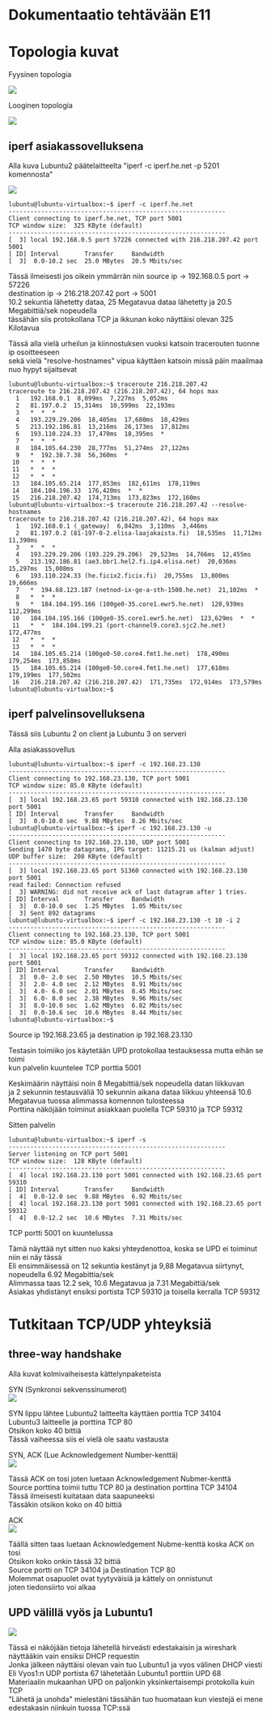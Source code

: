 # Dokumentaatio tehtävään E11

# Topologia kuvat

Fyysinen topologia<br/>

![](documentation/E09/Tietoverkot_fyysinen_topologia.png)<br/>

Looginen topologia<br/>

![](documentation/E09/Tietoverkot_looginen_topologia.png)<br/>

## iperf asiakassovelluksena

Alla kuva Lubuntu2 päätelaitteelta "iperf -c iperf.he.net -p 5201 komennosta"

![](documentation/E11/Lubuntu2_iperfc.png)<br/>
 

```
lubuntu@lubuntu-virtualbox:~$ iperf -c iperf.he.net
------------------------------------------------------------
Client connecting to iperf.he.net, TCP port 5001
TCP window size:  325 KByte (default)
------------------------------------------------------------
[  3] local 192.168.0.5 port 57226 connected with 216.218.207.42 port 5001
[ ID] Interval       Transfer     Bandwidth
[  3]  0.0-10.2 sec  25.0 MBytes  20.5 Mbits/sec
```

Tässä ilmeisesti jos oikein ymmärrän niin source ip -> 192.168.0.5 port -> 57226<br/>
destination ip -> 216.218.207.42 port -> 5001<br/>
10.2 sekuntia lähetetty dataa, 25 Megatavua dataa lähetetty ja 20.5 Megabittiä/sek nopeudella<br/>
tässähän siis protokollana TCP ja ikkunan koko näyttäisi olevan 325 Kilotavua<br/>

Tässä alla vielä urheilun ja kiinnostuksen vuoksi katsoin tracerouten tuonne ip osoitteeseen<br/>
sekä vielä "resolve-hostnames" vipua käyttäen katsoin missä päin maailmaa nuo hypyt sijaitsevat<br/>

```
lubuntu@lubuntu-virtualbox:~$ traceroute 216.218.207.42
traceroute to 216.218.207.42 (216.218.207.42), 64 hops max
  1   192.168.0.1  8,099ms  7,227ms  5,052ms 
  2   81.197.0.2  15,314ms  10,599ms  22,193ms 
  3   *  *  * 
  4   193.229.29.206  18,405ms  17,680ms  18,429ms 
  5   213.192.186.81  13,216ms  26,173ms  17,812ms 
  6   193.110.224.33  17,470ms  18,395ms  * 
  7   *  *  * 
  8   184.105.64.230  28,777ms  51,274ms  27,122ms 
  9   *  192.38.7.38  56,360ms  * 
 10   *  *  * 
 11   *  *  * 
 12   *  *  * 
 13   184.105.65.214  177,853ms  182,611ms  178,119ms 
 14   184.104.196.33  176,420ms  *  * 
 15   216.218.207.42  174,713ms  173,823ms  172,160ms 
lubuntu@lubuntu-virtualbox:~$ traceroute 216.218.207.42 --resolve-hostnames
traceroute to 216.218.207.42 (216.218.207.42), 64 hops max
  1   192.168.0.1 (_gateway)  6,842ms  3,110ms  3,446ms 
  2   81.197.0.2 (81-197-0-2.elisa-laajakaista.fi)  18,535ms  11,712ms  11,390ms 
  3   *  *  * 
  4   193.229.29.206 (193.229.29.206)  29,523ms  14,766ms  12,455ms 
  5   213.192.186.81 (ae3.bbr1.hel2.fi.ip4.elisa.net)  20,036ms  15,297ms  15,008ms 
  6   193.110.224.33 (he.ficix2.ficix.fi)  20,755ms  13,800ms  19,666ms 
  7   *  194.68.123.187 (netnod-ix-ge-a-sth-1500.he.net)  21,102ms  * 
  8   *  *  * 
  9   *  184.104.195.166 (100ge0-35.core1.ewr5.he.net)  120,939ms  112,299ms 
 10   184.104.195.166 (100ge0-35.core1.ewr5.he.net)  123,629ms  *  * 
 11   *  *  184.104.199.21 (port-channel9.core3.sjc2.he.net)  172,477ms 
 12   *  *  * 
 13   *  *  * 
 14   184.105.65.214 (100ge0-50.core4.fmt1.he.net)  178,490ms  179,254ms  173,858ms 
 15   184.105.65.214 (100ge0-50.core4.fmt1.he.net)  177,618ms  179,199ms  177,502ms 
 16   216.218.207.42 (216.218.207.42)  171,735ms  172,914ms  173,579ms 
lubuntu@lubuntu-virtualbox:~$ 
```

## iperf palvelinsovelluksena

Tässä siis Lubuntu 2 on client ja Lubuntu 3 on serveri<br/>

Alla asiakassovellus<br/>

```
lubuntu@lubuntu-virtualbox:~$ iperf -c 192.168.23.130
------------------------------------------------------------
Client connecting to 192.168.23.130, TCP port 5001
TCP window size: 85.0 KByte (default)
------------------------------------------------------------
[  3] local 192.168.23.65 port 59310 connected with 192.168.23.130 port 5001
[ ID] Interval       Transfer     Bandwidth
[  3]  0.0-10.0 sec  9.88 MBytes  8.26 Mbits/sec
lubuntu@lubuntu-virtualbox:~$ iperf -c 192.168.23.130 -u
------------------------------------------------------------
Client connecting to 192.168.23.130, UDP port 5001
Sending 1470 byte datagrams, IPG target: 11215.21 us (kalman adjust)
UDP buffer size:  208 KByte (default)
------------------------------------------------------------
[  3] local 192.168.23.65 port 51360 connected with 192.168.23.130 port 5001
read failed: Connection refused
[  3] WARNING: did not receive ack of last datagram after 1 tries.
[ ID] Interval       Transfer     Bandwidth
[  3]  0.0-10.0 sec  1.25 MBytes  1.05 Mbits/sec                                             
[  3] Sent 892 datagrams                                                                     
lubuntu@lubuntu-virtualbox:~$ iperf -c 192.168.23.130 -t 10 -i 2
------------------------------------------------------------                                 
Client connecting to 192.168.23.130, TCP port 5001                                           
TCP window size: 85.0 KByte (default)                                                        
------------------------------------------------------------                                 
[  3] local 192.168.23.65 port 59312 connected with 192.168.23.130 port 5001                 
[ ID] Interval       Transfer     Bandwidth                                                  
[  3]  0.0- 2.0 sec  2.50 MBytes  10.5 Mbits/sec                                             
[  3]  2.0- 4.0 sec  2.12 MBytes  8.91 Mbits/sec
[  3]  4.0- 6.0 sec  2.01 MBytes  8.45 Mbits/sec
[  3]  6.0- 8.0 sec  2.38 MBytes  9.96 Mbits/sec
[  3]  8.0-10.0 sec  1.62 MBytes  6.82 Mbits/sec
[  3]  0.0-10.6 sec  10.6 MBytes  8.44 Mbits/sec
lubuntu@lubuntu-virtualbox:~$ 
```

Source ip 192.168.23.65 ja destination ip 192.168.23.130<br/>

Testasin toimiiko jos käytetään UPD protokollaa testauksessa mutta eihän se toimi<br/>
kun palvelin kuuntelee TCP porttia 5001<br/>

Keskimäärin näyttäisi noin 8 Megabittiä/sek nopeudella datan liikkuvan<br/>
ja 2 sekunnin testausväliä 10 sekunnin aikana dataa liikkuu yhteensä 10.6 Megatavua
tuossa alimmassa komennon tulosteessa<br/>
Porttina näköjään toiminut asiakkaan puolella TCP 59310 ja TCP 59312<br/>

Sitten palvelin<br/>

```
lubuntu@lubuntu-virtualbox:~$ iperf -s
------------------------------------------------------------
Server listening on TCP port 5001
TCP window size:  128 KByte (default)
------------------------------------------------------------
[  4] local 192.168.23.130 port 5001 connected with 192.168.23.65 port 59310
[ ID] Interval       Transfer     Bandwidth
[  4]  0.0-12.0 sec  9.88 MBytes  6.92 Mbits/sec
[  4] local 192.168.23.130 port 5001 connected with 192.168.23.65 port 59312
[  4]  0.0-12.2 sec  10.6 MBytes  7.31 Mbits/sec
```
TCP portti 5001 on kuuntelussa<br/>

Tämä näyttää nyt sitten nuo kaksi yhteydenottoa, koska se UPD ei toiminut niin ei näy tässä<br/>
Eli ensimmäisessä on 12 sekuntia kestänyt ja 9,88 Megatavua siirtynyt, nopeudella 6.92 Megabittia/sek<br/>
Alimmassa taas 12.2 sek, 10.6 Megatavua ja 7.31 Megabittiä/sek<br/>
Asiakas yhdistänyt ensiksi portista TCP 59310 ja toisella kerralla TCP 59312<br/>

# Tutkitaan TCP/UDP yhteyksiä

## three-way handshake

Alla kuvat kolmivaiheisesta kättelynpaketeista

SYN (Synkronoi sekvenssinumerot)<br/>
![](documentation/E11/Wireshark_threewayhandshake.png)<br/>

SYN lippu lähtee Lubuntu2 laitteelta käyttäen porttia TCP 34104<br/>
Lubuntu3 laitteelle ja porttina TCP 80<br/>
Otsikon koko 40 bittiä<br/>
Tässä vaiheessa siis ei vielä ole saatu vastausta<br/>

SYN, ACK (Lue Acknowledgement Number-kenttä)<br/>
![](documentation/E11/Wireshark_threewayhandshake2.png)<br/>

Tässä ACK on tosi joten luetaan Acknowledgement Nubmer-kenttä<br/>
Source porttina toimii tuttu TCP 80 ja destination porttina TCP 34104<br/>
Tässä ilmeisesti kuitataan data saapuneeksi<br/>
Tässäkin otsikon koko on 40 bittiä<br/>

ACK<br/>
![](documentation/E11/Wireshark_threewayhandshake3.png)<br/>

Täällä sitten taas luetaan Acknowledgement Nubme-kenttä koska ACK on tosi<br/>
Otsikon koko onkin tässä 32 bittiä<br/>
Source portti on TCP 34104 ja Destination TCP 80<br/>
Molemmat osapuolet ovat tyytyväisiä ja kättely on onnistunut<br/>
joten tiedonsiirto voi alkaa<br/>

## UPD välillä vyös ja Lubuntu1

![](documentation/E11/Wireshark_UPD_DHCP.png)<br/>

Tässä ei näköjään tietoja lähetellä hirveästi edestakaisin ja wireshark näyttääkin vain ensiksi DHCP requestin<br/>
Jonka jälkeen näyttäisi olevan vain tuo Lubuntu1 ja vyos välinen DHCP viesti<br/>
Eli Vyos1:n UDP portista 67 lähetetään Lubuntu1 porttiin UPD 68<br/>
Materiaalin mukaanhan UPD on paljonkin yksinkertaisempi protokolla kuin TCP<br/>
"Lähetä ja unohda" mielestäni tässähän tuo huomataan kun viestejä ei mene edestakasin niinkuin tuossa TCP:ssä<br/>